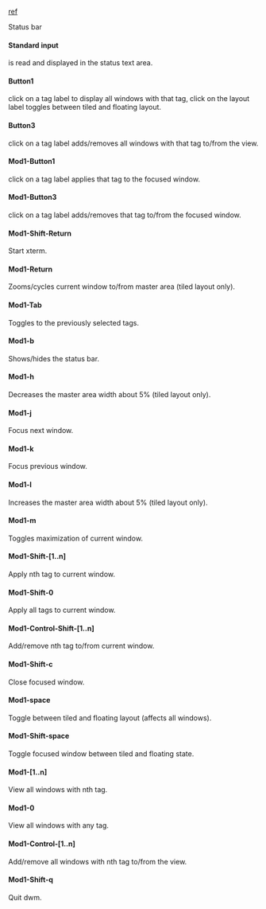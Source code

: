 [ref](http://pl.digipedia.org/man/doc/view/dwm.1/)

Status bar

#### Standard input
is read and displayed in the status text area.
#### Button1
click on a tag label to display all windows with that tag, click on the layout label toggles between tiled and floating layout.
#### Button3
click on a tag label adds/removes all windows with that tag to/from the view.
#### Mod1-Button1
click on a tag label applies that tag to the focused window.
#### Mod1-Button3
click on a tag label adds/removes that tag to/from the focused window.


#### Mod1-Shift-Return
Start xterm.
#### Mod1-Return
Zooms/cycles current window to/from master area (tiled layout only).
#### Mod1-Tab
Toggles to the previously selected tags.
#### Mod1-b
Shows/hides the status bar.
#### Mod1-h
Decreases the master area width about 5% (tiled layout only).
#### Mod1-j
Focus next window.
#### Mod1-k
Focus previous window.
#### Mod1-l
Increases the master area width about 5% (tiled layout only).
#### Mod1-m
Toggles maximization of current window.
#### Mod1-Shift-[1..n]
Apply nth tag to current window.
#### Mod1-Shift-0
Apply all tags to current window.
#### Mod1-Control-Shift-[1..n]
Add/remove nth tag to/from current window.
#### Mod1-Shift-c
Close focused window.
#### Mod1-space
Toggle between tiled and floating layout (affects all windows).
#### Mod1-Shift-space
Toggle focused window between tiled and floating state.
#### Mod1-[1..n]
View all windows with nth tag.
#### Mod1-0
View all windows with any tag.
#### Mod1-Control-[1..n]
Add/remove all windows with nth tag to/from the view.
#### Mod1-Shift-q
Quit dwm.
